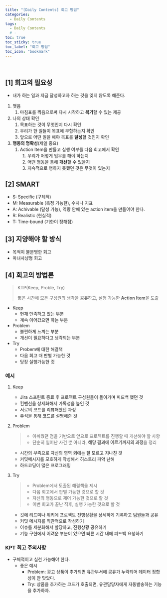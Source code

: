 ```yaml
---
title: "[Daily Contents] 회고 방법"
categories:
  - Daily Contents
tags:
  - Daily Contents
  # -
toc: true
toc_sticky: true
toc_label: "회고 방법"
toc_icon: "bookmark"
---
```


<br>

## [1] 회고의 필요성

- 내가 하는 일과 지금 달성하고자 하는 것을 잊지 않도록 해준다.

1. 맺음
   1. 마침표를 찍음으로써 다시 시작하고 **복기**할 수 있는 제공
2. 나의 상태 확인
   1. 목표하는 것이 무엇인지 다시 확인
   2. 우리가 한 일들이 목표에 부합하는지 확인
   3. 앞으로 어떤 일을 해야 목표를 **달성**할 것인지 확인
3. **행동의 명확성**(제일 중요)
   1. Action Item을 만들고 실행 여부를 다음 회고에서 확인
      1. 우리가 어떻게 업무를 해야 하는지
      2. 어떤 행동을 통해 **개선**할 수 있을지
      3. 지속적으로 행하지 못했던 것은 무엇이 있는지

## [2] SMART

- S: Specific (구체적)
- M: Measurable (측정 가능한), 수치나 지표
- A: Achivable (달성 가능), 역량 안에 있는 action item을 만들어야 한다.
- R: Realistic (현실적)
- T: Time-bound (기한이 정해짐)

## [3] 지양해야 할 방식

- 목적이 불분명한 회고
- 마녀사냥형 회고

## [4] 회고의 방법론

> KTP(Keep, Proble, Try)
>
> 짧은 시간에 모든 구성원의 생각을 **공유**하고, 실행 가능한 **Action Item**을 도출

- Keep
  - 현재 만족하고 있는 부분
  - 계속 이어갔으면 하는 부분
- Problem
  - 불편하게 느끼는 부분
  - 개선이 필요하다고 생각되는 부분
- Try
  - Probem에 대한 해결책
  - 다음 회고 때 판별 가능한 것
  - 당장 실행가능한 것

### 예시

1. Keep

   - Jira 스프린트 종료 후 프로젝트 구성원들이 돌아가며 피드백 했던 것
   - 컨벤션을 상세화해서 가독성을 높인 것
   - 서로의 코드를 리뷰해왔던 과정
   - 주석을 통해 코드를 설명해준 것

2. Problem

   > - 아쉬웠던 점을 기반으로 앞으로 프로젝트를 진행할 때 개선해야 할 사항
   > - 단순히 일어난 사건 뿐 아니라, **해당 결과에 이르기까지의 과정**을 정리

   - 시간의 부족으로 자신의 영역 외에는 잘 모르고 지나친 것
   - 커밋메시지를 모호하게 작성해서 히스토리 파악 난해
   - 하드코딩이 많은 프로그래밍

3. Try

   > - Problem에서 도출된 해결책을 제시
   > - 다음 회고에서 판별 가능한 것으로 할 것
   > - 자신의 행동으로 제어 가능한 것으로 할 것
   > - 이번 회고가 끝난 직후, 실행 가능한 것으로 할 것

   - 깃에 리드미나 위키에 프로젝트 진행상황을 상세하게 기록하고 팀원들과 공유
   - 커밋 메시지를 직관적으로 작성하기
   - 이슈를 세분화해서 할당하고, 진행상황 공유하기
   - 기능 구현에서 어려운 부분이 있으면 빠른 시간 내에 피드백 요청하기

### KPT 회고 주의사항

- 구체적이고 실천 가능해야 한다.
  - 좋은 예시
    - Problem: 광고 상품이 추가되면 유관부서에 공유가 누락되어 데이터 정합성이 안 맞았다.
    - Try: 상품을 추가하는 코드가 호출되면, 유관담당자에게 자동발송하는 기능을 추가하자.
